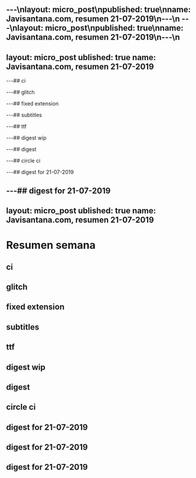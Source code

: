 ---\nlayout: micro_post\npublished: true\nname: Javisantana.com, resumen 21-07-2019\n---\n
---\nlayout: micro_post\npublished: true\nname: Javisantana.com, resumen 21-07-2019\n---\n
---
layout: micro_post
ublished: true
name: Javisantana.com, resumen 21-07-2019
---

---## ci
 
---## glitch
 
---## fixed extension
 
---## subtitles
 
---## ttf
 
---## digest wip
 
---## digest
 
---## circle ci
 
---## digest for 21-07-2019
 
---## digest for 21-07-2019
 ---
layout: micro_post
ublished: true
name: Javisantana.com, resumen 21-07-2019
---

# Resumen semana
## ci
 
## glitch
 
## fixed extension
 
## subtitles
 
## ttf
 
## digest wip
 
## digest
 
## circle ci
 
## digest for 21-07-2019
 
## digest for 21-07-2019
 
## digest for 21-07-2019
 